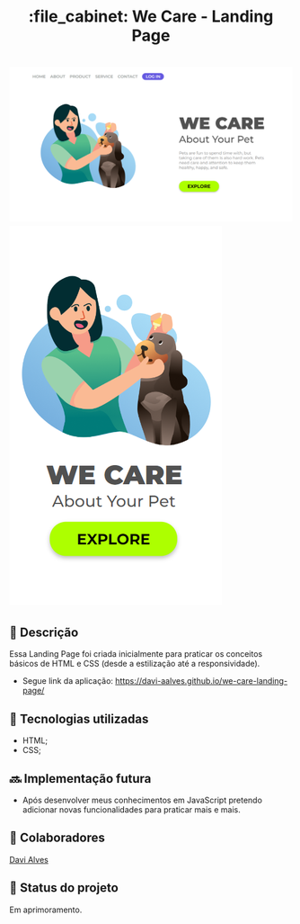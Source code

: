 <h1 align="center">:file_cabinet: We Care - Landing Page <h1>

![img desktop](./assets/images/img-aplicacao-desktop.PNG)
![img mobile](./assets/images/img-aplicacao-mobile.PNG)
## :memo: Descrição
Essa Landing Page foi criada inicialmente para praticar os conceitos básicos de HTML e CSS (desde a estilização até a responsividade).

* Segue link da aplicação: https://davi-aalves.github.io/we-care-landing-page/

## :wrench: Tecnologias utilizadas
* HTML;
* CSS;

## :soon: Implementação futura
* Após desenvolver meus conhecimentos em JavaScript pretendo adicionar novas funcionalidades para praticar mais e mais.

## :handshake: Colaboradores
<a href="https://github.com/davi-aalves">Davi Alves</a>

## :dart: Status do projeto
Em aprimoramento.

